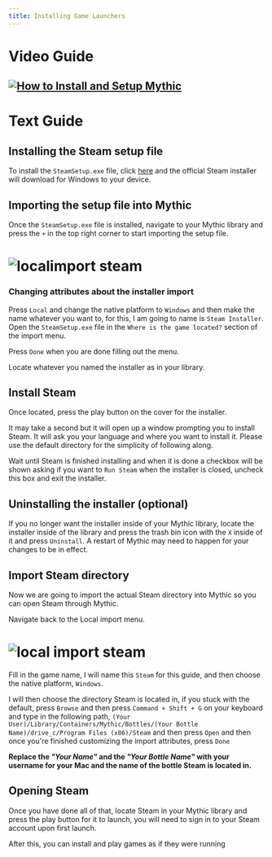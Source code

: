 ```yaml
---
title: Installing Game Launchers
---
```

# Video Guide
[![How to Install and Setup Mythic](https://i.imgur.com/MTmO6te.png)](http://www.youtube.com/watch?v=8OD3i1V2kIk "How to import Steam into Mythic?")
---
# Text Guide
## Installing the Steam setup file
To install the `SteamSetup.exe` file, click [here](https://cdn.akamai.steamstatic.com/client/installer/SteamSetup.exe) and the official Steam installer will download for Windows to your device.
## Importing the setup file into Mythic
Once the `SteamSetup.exe` file is installed, navigate to your Mythic library and press the `+` in the top right corner to start importing the setup file.

# <img alt="localimport steam" src="https://i.imgur.com/aQt3fB0.png">
### Changing attributes about the installer import
Press `Local` and change the native platform to `Windows` and then make the name whatever you want to, for this, I am going to name is `Steam Installer`. Open the `SteamSetup.exe` file in the `Where is the game located?` section of the import menu.

Press `Done` when you are done filling out the menu.

Locate whatever you named the installer as in your library.
## Install Steam
Once located, press the play button on the cover for the installer.

It may take a second but it will open up a window prompting you to install Steam. It will ask you your language and where you want to install it. Please use the default directory for the simplicity of following along.

Wait until Steam is finished installing and when it is done a checkbox will be shown asking if you want to `Run Steam` when the installer is closed, uncheck this box and exit the installer.

## Uninstalling the installer (optional)
If you no longer want the installer inside of your Mythic library, locate the installer inside of the library and press the trash bin icon with the `X` inside of it and press `Uninstall`. A restart of Mythic may need to happen for your changes to be in effect.
## Import Steam directory
Now we are going to import the actual Steam directory into Mythic so you can open Steam through Mythic.

Navigate back to the Local import menu.
# <img alt="local import steam" src="https://i.imgur.com/aQt3fB0.png">

Fill in the game name, I will name this `Steam` for this guide, and then choose the native platform, `Windows`.

I will then choose the directory Steam is located in, if you stuck with the default, press `Browse` and then press `Command + Shift + G` on your keyboard and type in the following path, `(Your User)/Library/Containers/Mythic/Bottles/(Your Bottle Name)/drive_c/Program Files (x86)/Steam` and then press `Open` and then once you're finished customizing the import attributes, press `Done`

**Replace the *"Your Name"* and the *"Your Bottle Name"* with your username for your Mac and the name of the bottle Steam is located in.**
## Opening Steam
Once you have done all of that, locate Steam in your Mythic library and press the play button for it to launch, you will need to sign in to your Steam account upon first launch.

After this, you can install and play games as if they were running
